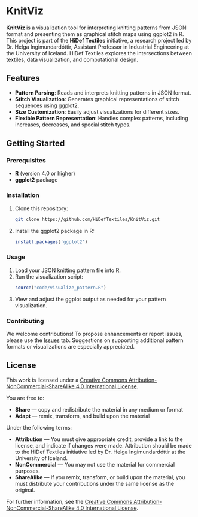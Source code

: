 # KnitViz
**KnitViz** is a visualization tool for interpreting knitting patterns from JSON format and presenting them as graphical stitch maps using ggplot2 in R. This project is part of the **HiDef Textiles** initiative, a research project led by Dr. Helga Ingimundardóttir, Assistant Professor in Industrial Engineering at the University of Iceland. HiDef Textiles explores the intersections between textiles, data visualization, and computational design.

## Features
- **Pattern Parsing**: Reads and interprets knitting patterns in JSON format.
- **Stitch Visualization**: Generates graphical representations of stitch sequences using ggplot2.
- **Size Customization**: Easily adjust visualizations for different sizes.
- **Flexible Pattern Representation**: Handles complex patterns, including increases, decreases, and special stitch types.

## Getting Started

### Prerequisites
- **R** (version 4.0 or higher)
- **ggplot2** package

### Installation
1. Clone this repository:
   ```bash
   git clone https://github.com/HiDefTextiles/KnitViz.git
   ```
2. Install the ggplot2 package in R:
   ```R
   install.packages('ggplot2')
   ```

### Usage
1. Load your JSON knitting pattern file into R.
2. Run the visualization script:
   ```R
   source("code/visualize_pattern.R")
   ```
3. View and adjust the ggplot output as needed for your pattern visualization.

### Contributing
We welcome contributions! To propose enhancements or report issues, please use the [Issues](issues/) tab. Suggestions on supporting additional pattern formats or visualizations are especially appreciated.

## License
This work is licensed under a [Creative Commons Attribution-NonCommercial-ShareAlike 4.0 International License](LICENSE).

You are free to:
- **Share** — copy and redistribute the material in any medium or format
- **Adapt** — remix, transform, and build upon the material

Under the following terms:

- **Attribution**  — You must give appropriate credit, provide a link to the license, and indicate if changes were made. Attribution should be made to the HiDef Textiles initiative led by Dr. Helga Ingimundardóttir at the University of Iceland.
- **NonCommercial** — You may not use the material for commercial purposes.
- **ShareAlike** — If you remix, transform, or build upon the material, you must distribute your contributions under the same license as the original.

For further information, see the [Creative Commons Attribution-NonCommercial-ShareAlike 4.0 International License](https://creativecommons.org/licenses/by-nc-sa/4.0/).
